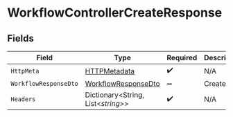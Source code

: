 # WorkflowControllerCreateResponse


## Fields

| Field                                                                 | Type                                                                  | Required                                                              | Description                                                           |
| --------------------------------------------------------------------- | --------------------------------------------------------------------- | --------------------------------------------------------------------- | --------------------------------------------------------------------- |
| `HttpMeta`                                                            | [HTTPMetadata](../../Models/Components/HTTPMetadata.md)               | :heavy_check_mark:                                                    | N/A                                                                   |
| `WorkflowResponseDto`                                                 | [WorkflowResponseDto](../../Models/Components/WorkflowResponseDto.md) | :heavy_minus_sign:                                                    | Created                                                               |
| `Headers`                                                             | Dictionary<String, List<*string*>>                                    | :heavy_check_mark:                                                    | N/A                                                                   |